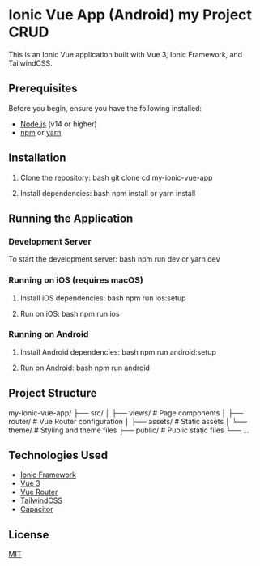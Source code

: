 # Ionic Vue App (Android) my Project CRUD

This is an Ionic Vue application built with Vue 3, Ionic Framework, and TailwindCSS.

## Prerequisites

Before you begin, ensure you have the following installed:
- [Node.js](https://nodejs.org/) (v14 or higher)
- [npm](https://www.npmjs.com/) or [yarn](https://yarnpkg.com/)

## Installation

1. Clone the repository:
bash
git clone <your-repository-url>
cd my-ionic-vue-app

2. Install dependencies:
bash
npm install
or
yarn install


## Running the Application

### Development Server

To start the development server:
bash
npm run dev
or
yarn dev

### Running on iOS (requires macOS)

1. Install iOS dependencies:
bash
npm run ios:setup

2. Run on iOS:
bash
npm run ios

### Running on Android

1. Install Android dependencies:
bash
npm run android:setup

2. Run on Android:
bash
npm run android

## Project Structure
my-ionic-vue-app/
├── src/
│ ├── views/ # Page components
│ ├── router/ # Vue Router configuration
│ ├── assets/ # Static assets
│ └── theme/ # Styling and theme files
├── public/ # Public static files
└── ...


## Technologies Used

- [Ionic Framework](https://ionicframework.com/)
- [Vue 3](https://v3.vuejs.org/)
- [Vue Router](https://router.vuejs.org/)
- [TailwindCSS](https://tailwindcss.com/)
- [Capacitor](https://capacitorjs.com/)

## License

[MIT](LICENSE)
